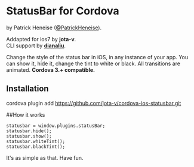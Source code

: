 # StatusBar for Cordova

by Patrick Heneise ([@PatrickHeneise](http://twitter.com/PatrickHeneise)).

Addapted for ios7 by <strong>jota-v</strong>.<br>
CLI support by <strong>[dianaliu](https://github.com/dianaliu)</strong>.

Change the style of the status bar in iOS, in any instance of your app. You can show it, hide it, change the tint to white or black. All transitions are animated. <strong>Cordova 3.+ compatible.</strong>

## Installation

cordova plugin add https://github.com/jota-v/cordova-ios-statusbar.git

##How it works

    statusbar = window.plugins.statusBar;
    statusbar.hide();
    statusbar.show();
    statusbar.whiteTint();
    statusbar.blackTint();

It's as simple as that. Have fun.
